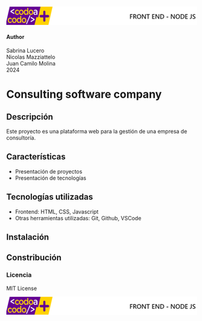 ![header](doc/imgs/LogoHeader.png)
#### Author
Sabrina Lucero <br>
Nicolas Mazziattelo <br>
Juan Camilo Molina <br>
2024

# Consulting software company

## Descripción
Este proyecto es una plataforma web para la gestión de una empresa de consultoría. 

## Características
- Presentación de proyectos
- Presentación de tecnologías


## Tecnologías utilizadas
- Frontend: HTML, CSS, Javascript
- Otras herramientas utilizadas: Git, Github, VSCode



## Instalación 

## Constribución


### Licencia 

MIT License


![footer](doc/imgs/LogoFooter.png)
